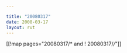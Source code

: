 ```yaml
---

title: "20080317"
date: 2008-03-17
layout: rut
---
```


[[!map pages="20080317/* and ! 20080317/*/*"]]
